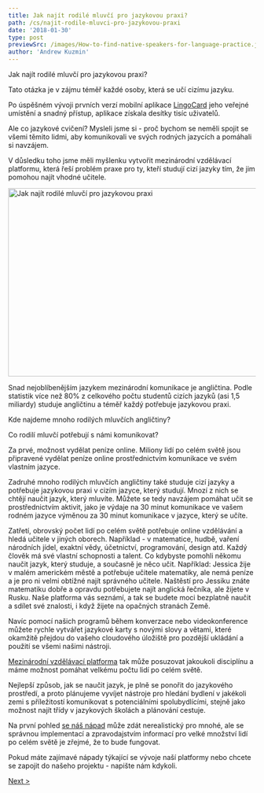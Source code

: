```yaml
---
title: Jak najít rodilé mluvčí pro jazykovou praxi?
path: /cs/najit-rodile-mluvci-pro-jazykovou-praxi
date: '2018-01-30'
type: post
previewSrc: /images/How-to-find-native-speakers-for-language-practice.jpg
author: 'Andrew Kuzmin'
---
```


Jak najít rodilé mluvčí pro jazykovou praxi?

Tato otázka je v zájmu téměř každé osoby, která se učí cizímu jazyku.

Po úspěšném vývoji prvních verzí mobilní aplikace <a href="https://lingocard.com">LingoCard</a> jeho veřejné umístění a snadný přístup, aplikace získala desítky tisíc uživatelů.

Ale co jazykové cvičení? Mysleli jsme si - proč bychom se neměli spojit se všemi těmito lidmi, aby komunikovali ve svých rodných jazycích a pomáhali si navzájem.

V důsledku toho jsme měli myšlenku vytvořit mezinárodní vzdělávací platformu, která řeší problém praxe pro ty, kteří studují cizí jazyky tím, že jim pomohou najít vhodné učitele.

<img class="aligncenter wp-image-78 size-full" src="../images/platform/social-network.jpg" alt="Jak najít rodilé mluvčí pro jazykovou praxi" width="628" height="383" />

Snad nejoblíbenějším jazykem mezinárodní komunikace je angličtina. Podle statistik více než 80% z celkového počtu studentů cizích jazyků (asi 1,5 miliardy) studuje angličtinu a téměř každý potřebuje jazykovou praxi.

Kde najdeme mnoho rodilých mluvčích angličtiny?

Co rodilí mluvčí potřebují s námi komunikovat?

Za prvé, možnost vydělat peníze online. Miliony lidí po celém světě jsou připravené vydělat peníze online prostřednictvím komunikace ve svém vlastním jazyce.

Zadruhé mnoho rodilých mluvčích angličtiny také studuje cizí jazyky a potřebuje jazykovou praxi v cizím jazyce, který studují. Mnozí z nich se chtějí naučit jazyk, který mluvíte. Můžete se tedy navzájem pomáhat učit se prostřednictvím aktivit, jako je výdaje na 30 minut komunikace ve vašem rodném jazyce výměnou za 30 minut komunikace v jazyce, který se učíte.

Zatřetí, obrovský počet lidí po celém světě potřebuje online vzdělávání a hledá učitele v jiných oborech. Například - v matematice, hudbě, vaření národních jídel, exaktní vědy, účetnictví, programování, design atd. Každý člověk má své vlastní schopnosti a talent. Co kdybyste pomohli někomu naučit jazyk, který studuje, a současně je něco učit. Například: Jessica žije v malém americkém městě a potřebuje učitele matematiky, ale nemá peníze a je pro ni velmi obtížné najít správného učitele. Naštěstí pro Jessiku znáte matematiku dobře a opravdu potřebujete najít anglická řečníka, ale žijete v Rusku. Naše platforma vás seznámí, a tak se budete moci bezplatně naučit a sdílet své znalosti, i když žijete na opačných stranách Země.

Navíc pomocí našich programů během konverzace nebo videokonference můžete rychle vytvářet jazykové karty s novými slovy a větami, které okamžitě přejdou do vašeho cloudového úložiště pro pozdější ukládání a použití se všemi našimi nástroji.

<a href="https://lingocard.com">Mezinárodní vzdělávací platforma</a> tak může posuzovat jakoukoli disciplínu a máme možnost pomáhat velkému počtu lidí po celém světě.

Nejlepší způsob, jak se naučit jazyk, je plně se ponořit do jazykového prostředí, a proto plánujeme vyvíjet nástroje pro hledání bydlení v jakékoli zemi s příležitostí komunikovat s potenciálními spolubydlícími, stejně jako možnost najít třídy v jazykových školách a plánování cestuje.

Na první pohled <a href="/cs/?lang=cs">se náš nápad</a> může zdát nerealistický pro mnohé, ale se správnou implementací a zpravodajstvím informací pro velké množství lidí po celém světě je zřejmé, že to bude fungovat.

Pokud máte zajímavé nápady týkající se vývoje naší platformy nebo chcete se zapojit do našeho projektu - napište nám kdykoli.

<a href="/cs/jak-se-rychle-naucit-anglictinu">Next ></a>
